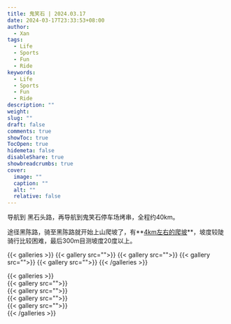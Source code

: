 ```yaml
---
title: 鬼笑石 | 2024.03.17
date: 2024-03-17T23:33:53+08:00
author:
  - Xan
tags:
  - Life
  - Sports
  - Fun
  - Ride
keywords:
  - Life
  - Sports
  - Fun
  - Ride
description: ""
weight: 
slug: ""
draft: false
comments: true
showToc: true
TocOpen: true
hidemeta: false
disableShare: true
showbreadcrumbs: true
cover:
  image: ""
  caption: ""
  alt: ""
  relative: false
---
```


导航到 黑石头路，再导航到鬼笑石停车场烤串，全程约40km。

途径黑陈路，骑至黑陈路就开始上山爬坡了，有**<u>4km左右的爬坡</u>**，坡度较陡骑行比较困难，最后300m目测坡度20度以上。

{{< galleries >}}
{{< gallery src="">}}
{{< gallery src="">}}
{{< gallery src="">}}
{{< gallery src="">}}
{{< /galleries >}}

{{< galleries >}}  
{{< gallery src="">}}  
{{< gallery src="">}}  
{{< gallery src="">}}  
{{< gallery src="">}}  
{{< /galleries >}}